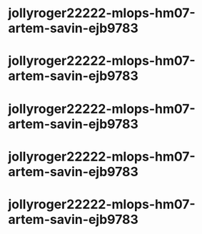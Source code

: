 # jollyroger22222-mlops-hm07-artem-savin-ejb9783
# jollyroger22222-mlops-hm07-artem-savin-ejb9783
# jollyroger22222-mlops-hm07-artem-savin-ejb9783
# jollyroger22222-mlops-hm07-artem-savin-ejb9783
# jollyroger22222-mlops-hm07-artem-savin-ejb9783
